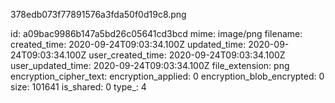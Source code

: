 378edb073f77891576a3fda50f0d19c8.png

id: a09bac9986b147a5bd26c05641cd3bcd
mime: image/png
filename: 
created_time: 2020-09-24T09:03:34.100Z
updated_time: 2020-09-24T09:03:34.100Z
user_created_time: 2020-09-24T09:03:34.100Z
user_updated_time: 2020-09-24T09:03:34.100Z
file_extension: png
encryption_cipher_text: 
encryption_applied: 0
encryption_blob_encrypted: 0
size: 101641
is_shared: 0
type_: 4